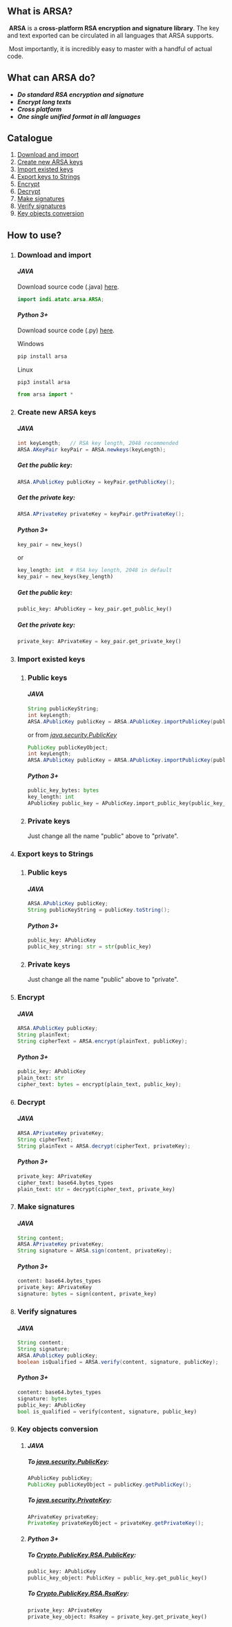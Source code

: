 ## What is ARSA?

​	**ARSA** is a **cross-platform RSA encryption and signature library**. The key and text exported can be circulated in all languages that ARSA supports.

​	Most importantly, it is incredibly easy to master with a handful of actual code.

## What can ARSA do?

- ***Do standard RSA encryption and signature***
- ***Encrypt long texts***
- ***Cross platform***
- ***One single unified format in all languages***

## Catalogue

1. [Download and import](#download_and_import)
2. [Create new ARSA keys](#create_new_arsa_keys)
3. [Import existed keys](#import_existed_keys)
4. [Export keys to Strings](#export_keys_to_strings)
5. [Encrypt](#encrypt)
6. [Decrypt](#decrypt)
7. [Make signatures](#make_signatures)
8. [Verify signatures](#verify_signatures)
9. [Key objects conversion](#key_objects_conversion)

## How to use?

1. ### <span id="download_and_import">Download and import</span>

   #### *JAVA* 

   Download source code (.java) [here](https://github.com/ATATC/ARSA/releases/).

   ```java
   import indi.atatc.arsa.ARSA;
   ```

   #### *Python 3+*

   Download source code (.py) [here](https://github.com/ATATC/ARSA/releases/).

   Windows

   ```powershell
   pip install arsa
   ```

   Linux

   ```shell
   pip3 install arsa
   ```

   ```python
   from arsa import *
   ```

2. ### <span id="create_new_arsa_keys">Create new ARSA keys</span>

   #### *JAVA*

   ```java
   int keyLength;	// RSA key length, 2048 recommended
   ARSA.AKeyPair keyPair = ARSA.newkeys(keyLength);
   ```

   ##### Get the public key:

   ```java
   ARSA.APublicKey publicKey = keyPair.getPublicKey();
   ```

   ##### Get the private key:

   ```java
   ARSA.APrivateKey privateKey = keyPair.getPrivateKey();
   ```

   #### *Python 3+*

   ```python
   key_pair = new_keys()
   ```

   or

   ```python
   key_length: int	# RSA key length, 2048 in default
   key_pair = new_keys(key_length)
   ```

   ##### Get the public key:

   ```python
   public_key: APublicKey = key_pair.get_public_key()
   ```

   ##### Get the private key:

   ```python
   private_key: APrivateKey = key_pair.get_private_key()
   ```

3. ### <span id="import_existed_keys">Import existed keys</span>

   1. ### Public keys

      #### *JAVA*

      ```java
      String publicKeyString;
      int keyLength;
      ARSA.APublicKey publicKey = ARSA.APublicKey.importPublicKey(publicKeyString, keyLength);
      ```

      or from <u>*java.security.PublicKey*</u>

      ```java
      PublicKey publicKeyObject;
      int keyLength;
      ARSA.APublicKey publicKey = ARSA.APublicKey.importPublicKey(publicKeyObject, keyLength);
      ```

      #### *Python 3+*

      ```python
      public_key_bytes: bytes
      key_length: int
      APublicKey public_key = APublicKey.import_public_key(public_key_bytes, key_length)
      ```

   2. ### Private keys

      Just change all the name "public" above to "private".

4. ### <span id="export_keys_to_strings">Export keys to Strings</span>

   1. ### Public keys

      #### *JAVA*

      ```java
      ARSA.APublicKey publicKey;
      String publicKeyString = publicKey.toString();
      ```

      #### *Python 3+*

      ```python
      public_key: APublicKey
      public_key_string: str = str(public_key)
      ```

   2. ### Private keys

      Just change all the name "public" above to "private".

5. ### <span id="encrypt">Encrypt</span>

   #### *JAVA*

   ```java
   ARSA.APublicKey publicKey;
   String plainText;
   String cipherText = ARSA.encrypt(plainText, publicKey);
   ```

   #### *Python 3+*

   ```python
   public_key: APublicKey
   plain_text: str
   cipher_text: bytes = encrypt(plain_text, public_key);
   ```

6. ### <span id="decrypt">Decrypt</span>

   #### *JAVA*

   ```java
   ARSA.APrivateKey privateKey;
   String cipherText;
   String plainText = ARSA.decrypt(cipherText, privateKey);
   ```

   #### *Python 3+*

   ```python
   private_key: APrivateKey
   cipher_text: base64.bytes_types
   plain_text: str = decrypt(cipher_text, private_key)
   ```

7. ### <span id="make_signatures">Make signatures</span>

   #### *JAVA*

   ```java
   String content;
   ARSA.APrivateKey privateKey;
   String signature = ARSA.sign(content, privateKey);
   ```

   #### *Python 3+*

   ```python
   content: base64.bytes_types
   private_key: APrivateKey
   signature: bytes = sign(content, private_key)
   ```

8. ### <span id="verify_signatures">Verify signatures</span>

   #### *JAVA*

   ```java
   String content;
   String signature;
   ARSA.APublicKey publicKey;
   boolean isQualified = ARSA.verify(content, signature, publicKey);
   ```

   #### *Python 3+*

   ```python
   content: base64.bytes_types
   signature: bytes
   public_key: APublicKey
   bool is_qualified = verify(content, signature, public_key)
   ```

9. ### <span id="key_objects_conversion">Key objects conversion</span>

   1. #### *JAVA*

      ##### To <u>*java.security.PublicKey*</u>:

      ```java
      APublicKey publicKey;
      PublicKey publicKeyObject = publicKey.getPublicKey();
      ```

      ##### To <u>*java.security.PrivateKey*</u>:

      ```java
      APrivateKey privateKey;
      PrivateKey privateKeyObject = privateKey.getPrivateKey();
      ```

   2. #### *Python 3+*

      ##### To <u>*Crypto.PublicKey.RSA.PublicKey*</u>:

      ```python
      public_key: APublicKey
      public_key_object: PublicKey = public_key.get_public_key()
      ```

      ##### To <u>*Crypto.PublicKey.RSA.RsaKey*</u>:

      ```python
      private_key: APrivateKey
      private_key_object: RsaKey = private_key.get_private_key()
      ```

      

   







